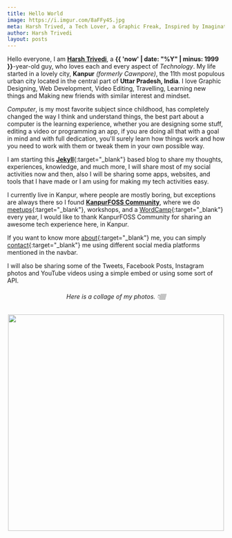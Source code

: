 ```yaml
---
title: Hello World
image: https://i.imgur.com/8aFFy4S.jpg
meta: Harsh Trived, a Tech Lover, a Graphic Freak, Inspired by Imagination.
author: Harsh Trivedi
layout: posts
---
```


Hello everyone, I am [**Harsh Trivedi**](#collage), a **{{ 'now' | date: "%Y" | minus: 1999 }}**-year-old guy, who loves each and every aspect of *Technology*. My life started in a lovely city, **Kanpur** *(formerly Cawnpore)*,  the 11th most populous urban city located in the central part of **Uttar Pradesh, India**. I love Graphic Designing, Web Development, Video Editing, Travelling, Learning new things and Making new friends with similar interest and mindset.

*Computer*, is my most favorite subject since childhood, has completely changed the way I think and understand things, the best part about a computer is the learning experience, whether you are designing some stuff, editing a video or programming an app, if you are doing all that with a goal in mind and with full dedication, you'll surely learn how things work and how you need to work with them or tweak them in your own possible way.

I am starting this [**Jekyll**](https://jekyllrb.com){:target="_blank"} based blog to share my thoughts, experiences, knowledge, and much more, I will share most of my social activities now and then, also I will be sharing some apps, websites, and tools that I have made or I am using for making my tech activities easy.

I currently live in Kanpur, where people are mostly boring, but exceptions are always there so I found [**KanpurFOSS Community**](https://kanpurfoss.org), where we do [meetups](https://www.meetup.com/WordPress-Kanpur){:target="_blank"}, workshops, and a [WordCamp](https://kanpur.wordcamp.org){:target="_blank"} every year, I would like to thank KanpurFOSS Community for sharing an awesome tech experience here, in Kanpur.
<br>

If you want to know more [about]({{site.url}}{{site.baseurl}}/#about-section){:target="_blank"} me, you can simply [contact]({{site.url}}{{site.baseurl}}/#contact-section){:target="_blank"} me using different social media platforms mentioned in the navbar.<br>

I will also be sharing some of the Tweets, Facebook Posts, Instagram photos and YouTube videos using a simple embed or using some sort of API.
<br  id="collage">
<center>
<h6>Here is a collage of my photos. 👇🏽</h6>
<img width="500vmax" src="https://i.imgur.com/AeweLl3.png">
</center>